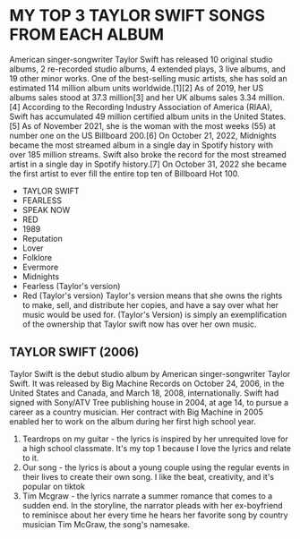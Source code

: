 # MY TOP 3 TAYLOR SWIFT SONGS FROM EACH ALBUM 
American singer-songwriter Taylor Swift has released 10 original studio albums, 2 re-recorded studio albums, 4 extended plays, 3 live albums, and 19 other minor works. One of the best-selling music artists, she has sold an estimated 114 million album units worldwide.[1][2] As of 2019, her US albums sales stood at 37.3 million[3] and her UK albums sales 3.34 million.[4] According to the Recording Industry Association of America (RIAA), Swift has accumulated 49 million certified album units in the United States.[5] As of November 2021, she is the woman with the most weeks (55) at number one on the US Billboard 200.[6] On October 21, 2022, Midnights became the most streamed album in a single day in Spotify history with over 185 million streams. Swift also broke the record for the most streamed artist in a single day in Spotify history.[7] On October 31, 2022 she became the first artist to ever fill the entire top ten of Billboard Hot 100.

- TAYLOR SWIFT 
-  FEARLESS 
-  SPEAK NOW 
-  RED 
-  1989 
- Reputation 
- Lover
- Folklore
- Evermore
- Midnights 
- Fearless (Taylor's version) 
- Red (Taylor's version)
Taylor's version means that she owns the rights to make, sell, and distribute her copies, and have a say over what her music would be used for. (Taylor's Version) is simply an exemplification of the ownership that Taylor swift now has over her own music.

##  TAYLOR SWIFT (2006)
Taylor Swift is the debut studio album by American singer-songwriter Taylor Swift. It was released by Big Machine Records on October 24, 2006, in the United States and Canada, and March 18, 2008, internationally. Swift had signed with Sony/ATV Tree publishing house in 2004, at age 14, to pursue a career as a country musician. Her contract with Big Machine in 2005 enabled her to work on the album during her first high school year.

1. Teardrops on my guitar -  the lyrics is inspired by her unrequited love for a high school classmate. It's my top 1 because I love the lyrics and relate to it. 
2. Our song -  the lyrics is about a young couple using the regular events in their lives to create their own song. I like the beat, creativity, and it's popular on tiktok
3. Tim Mcgraw - the lyrics narrate a summer romance that comes to a sudden end. In the storyline, the narrator pleads with her ex-boyfriend to reminisce about her every time he hears her favorite song by country musician Tim McGraw, the song's namesake.
